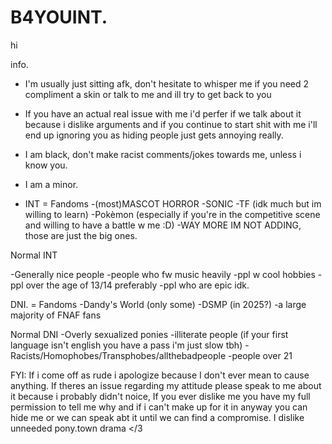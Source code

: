# B4YOUINT.
hi

info.

- I'm usually just sitting afk, don't hesitate to whisper me if you need 2 compliment a skin or talk to me and ill try to get back to you

- If you have an actual real issue with me i'd perfer if we talk about it because i dislike arguments and if you continue to start shit with me i'll end up ignoring you as hiding people just gets annoying really.

- I am black, don't make racist comments/jokes towards me, unless i know you. 

- I am a minor.

- INT
  = Fandoms
-(most)MASCOT HORROR
-SONIC
-TF (idk much but im willing to learn)
-Pokèmon (especially if you're in the competitive scene and willing to have a battle w me :D)
-WAY MORE IM NOT ADDING, those are just the big ones.
 
Normal INT

-Generally nice people
-people who fw music heavily
-ppl w cool hobbies
-ppl over the age of 13/14 preferably
-ppl who are epic idk.


DNI.
 = Fandoms
-Dandy's World (only some)
-DSMP (in 2025?)
-a large majority of FNAF fans

Normal DNI
-Overly sexualized ponies
-illiterate people (if your first language isn't english you have a pass i'm just slow tbh)
-Racists/Homophobes/Transphobes/allthebadpeople
-people over 21

FYI: If i come off as rude i apologize because I don't ever mean to cause anything. If theres an issue regarding my attitude please speak to me about it because i probably didn't noice, If you ever dislike me you have my full permission to tell me why and if i can't make up for it in anyway you can hide me or we can speak abt it until we can find a compromise. I dislike unneeded pony.town drama </3
